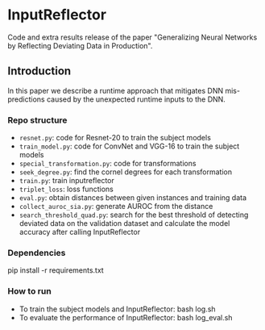 # InputReflector

Code and extra results release of the paper "Generalizing Neural Networks by Reflecting Deviating Data in Production".

## Introduction

In this paper we describe a runtime approach that mitigates
DNN mis-predictions caused by the unexpected runtime inputs to
the DNN.

### Repo structure
- `resnet.py`: code for Resnet-20 to train the subject models
- `train_model.py`: code for ConvNet and VGG-16 to train the subject models
- `special_transformation.py`: code for transformations
- `seek_degree.py`: find the cornel degrees for each transformation
- `train.py`: train inputreflector
- `triplet_loss`: loss functions
- `eval.py`: obtain distances between given instances and training data
- `collect_auroc_sia.py`: generate AUROC from the distance
- `search_threshold_quad.py`: search for the best threshold of detecting deviated data on the validation dataset and calculate the model accuracy after calling InputReflector

### Dependencies
pip install -r requirements.txt

### How to run

- To train the subject models and InputReflector: bash log.sh
- To evaluate the performance of InputReflector: bash log_eval.sh